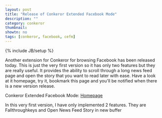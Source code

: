 ```yaml
---
layout: post
title: "Release of Conkeror Extended Facebook Mode"
description: ""
category: conkeror
thumbnail: 
showtn: no
tags: [conkeror, facebook, cefm]
---
```

{% include JB/setup %}

Another extension for Conkeror for browsing Facebook has been released today.
This is just the very first version so it has only two features but they are
really useful. It provides the ability to scroll through a long news feed page
and open the story that you want to read later with ease. Have a look at it
homepage, try it, bookmark this page and you'll be notified when there is a new
version release.

Conkeror Extended Facebook Mode: [Homepage](/conkeror-extended-facebook-mode.html)

In this very first version, I have only implemented 2 features. They are
Fallthroughkeys and Open News Feed Story in new buffer

<!-- more -->
